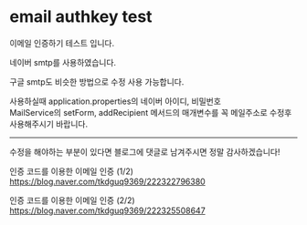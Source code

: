 # email authkey test
이메일 인증하기 테스트 입니다.

네이버 smtp를 사용하였습니다.

구글 smtp도 비슷한 방법으로 수정 사용 가능합니다.

사용하실때
application.properties의 네이버 아이디, 비밀번호   
MailService의 setForm, addRecipient 메서드의 매개변수를 꼭 메일주소로 수정후 사용해주시기 바랍니다.

---


수정을 해야하는 부분이 있다면 블로그에 댓글로 남겨주시면 정말 감사하겠습니다!


인증 코드를 이용한 이메일 인증 (1/2)
https://blog.naver.com/tkdguq9369/222322796380

인증 코드를 이용한 이메일 인증 (2/2)
https://blog.naver.com/tkdguq9369/222325508647

